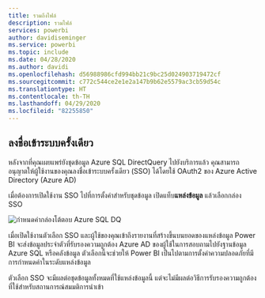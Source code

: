 ```yaml
---
title: รวมถึงไฟล์
description: รวมไฟล์
services: powerbi
author: davidiseminger
ms.service: powerbi
ms.topic: include
ms.date: 04/28/2020
ms.author: davidi
ms.openlocfilehash: d56988986cfd994bb21c9bc25d024903719472cf
ms.sourcegitcommit: c772c544ce2e1e2a147b9b62e5579ac3cb59d54c
ms.translationtype: HT
ms.contentlocale: th-TH
ms.lasthandoff: 04/29/2020
ms.locfileid: "82255850"
---
```

## <a name="single-sign-on"></a>ลงชื่อเข้าระบบครั้งเดียว

หลังจากที่คุณเผยแพร่ยังชุดข้อมูล Azure SQL DirectQuery ไปยังบริการแล้ว คุณสามารถอนุญาตให้ผู้ใช้งานของคุณลงชื่อเข้าระบบครั้งเดียว (SSO) ได้โดยใช้ OAuth2 ของ Azure Active Directory (Azure AD)

เมื่อต้องการเปิดใช้งาน SSO ไปที่การตั้งค่าสำหรับชุดข้อมูล เปิดแท็บ**แหล่งข้อมูล** แล้วเลือกกล่อง SSO

![กำหนดค่ากล่องโต้ตอบ Azure SQL DQ](media/direct-query-sso/sso-dialog.png)

เมื่อเปิดใช้งานตัวเลือก SSO และผู้ใช้ของคุณเข้าถึงรายงานที่สร้างขึ้นบนยอดของแหล่งข้อมูล Power BI จะส่งข้อมูลประจำตัวที่รับรองความถูกต้อง Azure AD ของผู้ใช้ในการสอบถามไปยังฐานข้อมูล Azure SQL หรือคลังข้อมูล ตัวเลือกนี้จะช่วยให้ Power BI เป็นไปตามการตั้งค่าความปลอดภัยที่มีการกำหนดค่าในระดับแหล่งข้อมูล

ตัวเลือก SSO จะมีผลต่อชุดข้อมูลทั้งหมดที่ใช้แหล่งข้อมูลนี้ แต่จะไม่มีผลต่อวิธีการรับรองความถูกต้องที่ใช้สำหรับสถานการณ์สมมติการนำเข้า

